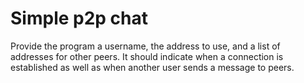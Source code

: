 # Simple p2p chat

Provide the program a username, the address to use, and a list of
addresses for other peers. It should indicate when a connection is
established as well as when another user sends a message to peers.